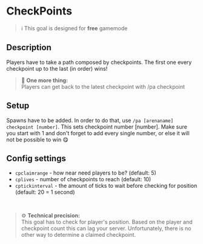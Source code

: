 # CheckPoints

> ℹ This goal is designed for **free** gamemode

## Description

Players have to take a path composed by checkpoints. The first one every checkpoint up to the last (in order) wins!


> 🚩 **One more thing:**  
> Players can get back to the latest checkpoint with /pa checkpoint

## Setup

Spawns have to be added. In order to do that, use `/pa [arenaname] checkpoint [number]`. This sets checkpoint number [number].
Make sure you start with 1 and don't forget to add every single number, or else it will not be possible to win 😋

## Config settings  

- `cpclaimrange` - how near need players to be? (default: 5)
- `cplives` - number of checkpoints to reach (default: 10)
- `cptickinterval` - the amount of ticks to wait before checking for position (default: 20 = 1 second)

<br>

> ⚙ **Technical precision:**  
> This goal has to check for player's position. Based on the player and checkpoint count this can lag your server. 
> Unfortunately, there is no other way to determine a claimed checkpoint.
